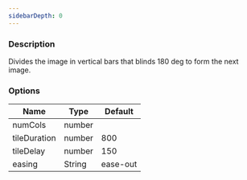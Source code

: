 ```yaml
---
sidebarDepth: 0
---
```


### Description

Divides the image in vertical bars that blinds 180 deg to form the next image.

### Options

| Name         | Type    | Default  |
| ------------ | ------- | -------- |
| numCols      | number |          |
| tileDuration | number | 800      |
| tileDelay    | number | 150      |
| easing       | String  | ease-out |
